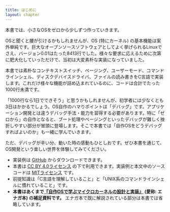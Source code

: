 ```yaml
---
title: はじめに
layout: chapter
---
```


本書では、小さなOSをゼロから少しずつ作っていきます。

OSと聞くと腰が引けるかもしれませんが、OS (特にカーネル) の基本機能は案外単純です。巨大なオープンソースソフトウェアとしてよく挙げられるLinuxでさえ、バージョン0.01はたった8413行でした。様々な要求に応えるために次第に肥大化していっただけで、当初は大変素朴な実装になっていました。

本書では素朴なコンテキストスイッチ、ページング、ユーザーモード、コマンドラインシェル、ディスクデバイスドライバ、ファイルの読み書きをC言語で実装します。これだけ様々な機能が詰め込まれているのに、コードは合計でたった1000行未満です。

「1000行なら1日でできそう」と思うかもしれませんが、初学者には少なくとも3日はかかるでしょう。OS自作のハマりポイントは「デバッグ」です。アプリケーション開発とは違うデバッグ手法・能力を習得する必要があります。特に「ゼロから」の自作となると、ブート処理やページングといったデバッグが難しく挫折しやすい部分が冒頭に登場します。そこで本書では「自作OSをどうデバッグすればよいのか」も一緒に学んでいきます。

ただ、デバッグが辛い分、動いた時の感動もひとしおです。ぜひ本書を通じて、OS開発という楽しい世界を体験してみてください。

- 実装例は [GitHub](https://github.com/nuta/operating-system-in-1000-lines) からダウンロードできます。
- 本書は [CC BY 4.0ライセンス](https://creativecommons.jp/faq) の下で利用できます。実装例と本文中のソースコードは [MITライセンス](https://opensource.org/licenses/MIT) です。
- 前提知識は「C言語を理解していること」と「UNIX系のコマンドラインシェルに慣れていること」です。
- **本書はあくまで[『自作OSで学ぶマイクロカーネルの設計と実装』](https://www.shuwasystem.co.jp/book/9784798068718.html) (愛称: エナガ本) の補足資料です。** エナガ本で既に解説されている部分は本書では省略しています。
